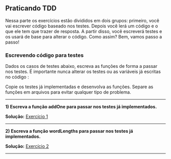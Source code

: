 ## Praticando TDD

Nessa parte os exercícios estão divididos em dois grupos: primeiro, você vai escrever código baseado nos testes. Depois você lerá um código e o que ele tem que trazer de resposta. A partir disso, você escreverá testes e os usará de base para alterar o código. Como assim? Bem, vamos passo a passo!

### Escrevendo código para testes

Dados os casos de testes abaixo, escreva as funções de forma a passar nos testes. É importante nunca alterar os testes ou as variáveis já escritas no código :

Copie os testes já implementadas e desenvolva as funções. Separe as funções em arquivos para evitar qualquer tipo de problema.

<hr>

**1) Escreva a função addOne para passar nos testes já implementados.**

**Solução:** [Exercício 1](./1.js)

<hr>

**2) Escreva a função wordLengths para passar nos testes já implementados.**

**Solução:** [Exercício 2](./2.js)

<hr>
